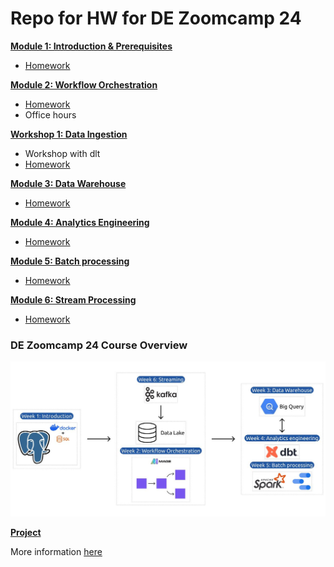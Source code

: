 # Repo for HW for DE Zoomcamp 24

[**Module 1: Introduction & Prerequisites**](01-docker-terraform/)

* [Homework](01-docker-terraform/homework.md)

[**Module 2: Workflow Orchestration**](02-workflow-orchestration)

* [Homework](02-workflow-orchestration/homework.md)
* Office hours

[**Workshop 1: Data Ingestion**](workshops)

* Workshop with dlt
* [Homework](workshops/homework.md)

[**Module 3: Data Warehouse**](03-data-warehouse)

* [Homework](03-data-warehouse/homework.md)

[**Module 4: Analytics Engineering**](04-analytics-engineering/)

* [Homework](04-analytics-engineering/homework.md)

[**Module 5: Batch processing**](05-batch/)

* [Homework](05-batch/homework.md)

[**Module 6: Stream Processing**](06-streaming)

* [Homework](06-streaming/homework.md)

### DE Zoomcamp 24 Course Overview

![overview.jpeg](overview.jpeg)

[**Project**](project.md)

More information [here](project.md)
